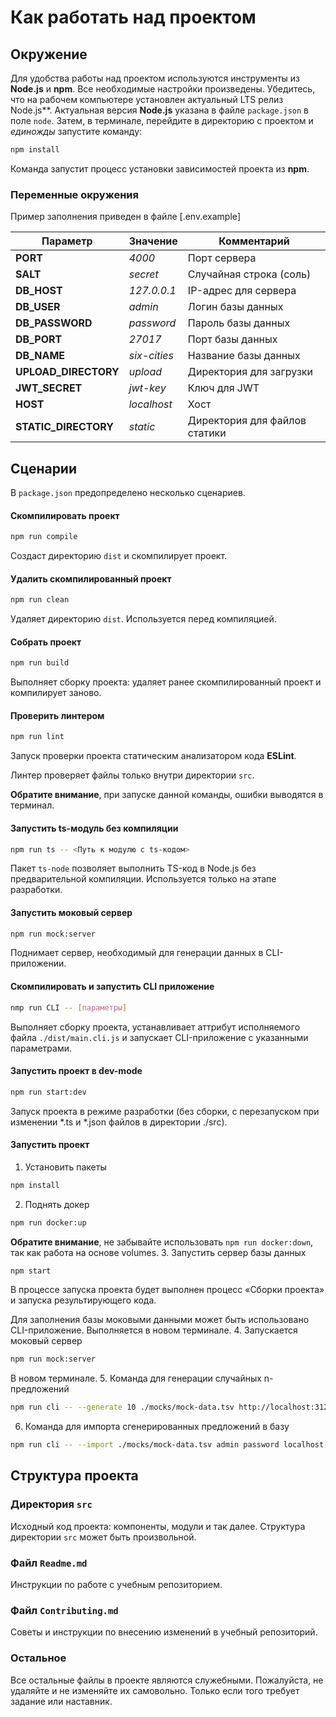 # Как работать над проектом

## Окружение

Для удобства работы над проектом используются инструменты из **Node.js** и **npm**. Все необходимые настройки произведены. Убедитесь, что на рабочем компьютере установлен актуальный LTS релиз Node.js**. Актуальная версия **Node.js** указана в файле `package.json` в поле `node`. Затем, в терминале, перейдите в директорию с проектом и _единожды_ запустите команду:

```bash
npm install
```

Команда запустит процесс установки зависимостей проекта из **npm**.

### Переменные окружения

Пример заполнения приведен в файле [.env.example]

| Параметр             | Значение     | Комментарий                                              |
| -------------------- | ------------ | -------------------------------------------------------- |
| **PORT**             | _4000_       | Порт сервера                                             |
| **SALT**             | _secret_     | Случайная строка (соль)                                  |
| **DB_HOST**          | _127.0.0.1_  | IP-адрес для сервера                                     |
| **DB_USER**          | _admin_      | Логин базы данных                                        |
| **DB_PASSWORD**      | _password_   | Пароль базы данных                                       |
| **DB_PORT**          | _27017_      | Порт базы данных                                         |
| **DB_NAME**          | _six-cities_ | Название базы данных                                     |
| **UPLOAD_DIRECTORY** | _upload_     | Директория для загрузки                                  |
| **JWT_SECRET**       | _jwt-key_    | Ключ для JWT                                             |
| **HOST**             | _localhost_  | Хост                                                     |
| **STATIC_DIRECTORY** | _static_     | Директория для файлов статики                            |


## Сценарии

В `package.json` предопределено несколько сценариев.

#### Скомпилировать проект

```bash
npm run compile
```

Создаст директорию `dist` и скомпилирует проект.

#### Удалить скомпилированный проект

```bash
npm run clean
```

Удаляет директорию `dist`. Используется перед компиляцией.

#### Собрать проект

```bash
npm run build
```

Выполняет сборку проекта: удаляет ранее скомпилированный проект и компилирует заново.

#### Проверить линтером

```bash
npm run lint
```

Запуск проверки проекта статическим анализатором кода **ESLint**.

Линтер проверяет файлы только внутри директории `src`.

**Обратите внимание**, при запуске данной команды, ошибки выводятся в терминал.

#### Запустить ts-модуль без компиляции

```bash
npm run ts -- <Путь к модулю с ts-кодом>
```

Пакет `ts-node` позволяет выполнить TS-код в Node.js без предварительной компиляции. Используется только на этапе разработки.

#### Запустить моковый сервер

```bash
npm run mock:server
```

Поднимает сервер, необходимый для генерации данных в CLI-приложении.

#### Скомпилировать и запустить CLI приложение
```bash
nmp run CLI -- [параметры]
```

Выполняет сборку проекта, устанавливает аттрибут исполняемого файла `./dist/main.cli.js` и запускает CLI-приложение c указанными параметрами.

#### Запустить проект в dev-mode

```bash
npm run start:dev
```

Запуск проекта в режиме разработки (без сборки, с перезапуском при изменении *.ts и *.json файлов в директории ./src).

#### Запустить проект

1. Установить пакеты
```bash
npm install
```
2. Поднять докер
```bash
npm run docker:up
```
**Обратите внимание**, не забывайте использовать `npm run docker:down`, так как работа на основе volumes.
3. Запустить сервер базы данных
```bash
npm start
```
В процессе запуска проекта будет выполнен процесс «Сборки проекта» и запуска результирующего кода.

Для заполнения базы моковыми данными может быть использовано CLI-приложение. Выполняется в новом терминале.
4. Запускается моковый сервер
```bash
npm run mock:server
```
В новом терминале.
5. Команда для генерации случайных n-предложений
```bash
npm run cli -- --generate 10 ./mocks/mock-data.tsv http://localhost:3123/api
```
6. Команда для импорта сгенерированных предложений в базу
```bash
npm run cli -- --import ./mocks/mock-data.tsv admin password localhost six-cities secret
```


## Структура проекта

### Директория `src`

Исходный код проекта: компоненты, модули и так далее. Структура директории `src` может быть произвольной.

### Файл `Readme.md`

Инструкции по работе с учебным репозиторием.

### Файл `Contributing.md`

Советы и инструкции по внесению изменений в учебный репозиторий.

### Остальное

Все остальные файлы в проекте являются служебными. Пожалуйста, не удаляйте и не изменяйте их самовольно. Только если того требует задание или наставник.
